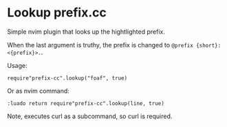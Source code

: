 # Lookup prefix.cc

Simple nvim plugin that looks up the hightlighted prefix.

When the last argument is truthy, the prefix is changed to `@prefix {short}: <{prefix}>.`. 


Usage:
```
require"prefix-cc".lookup("foaf", true)
```

Or as nvim command:
```
:luado return require"prefix-cc".lookup(line, true)
```


Note, executes curl as a subcommand, so curl is required.

